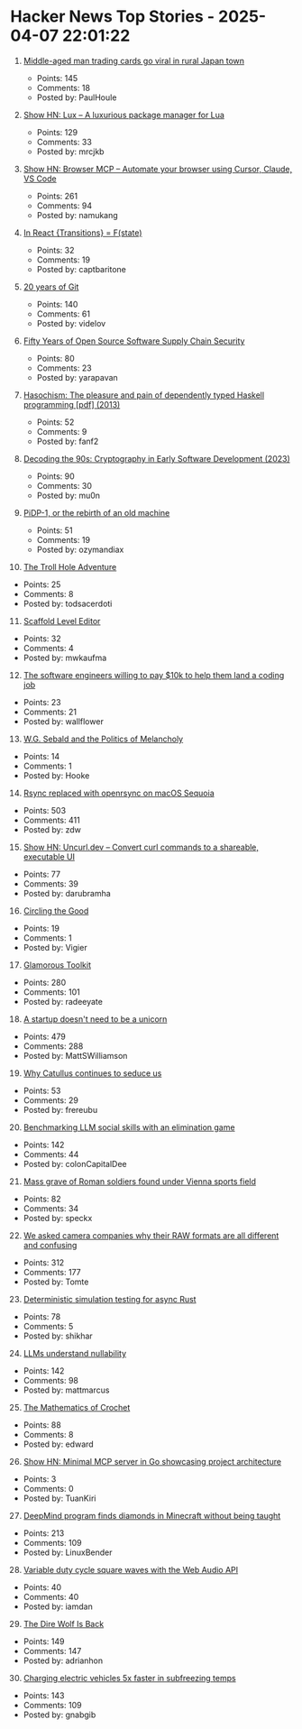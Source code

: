 # Hacker News Top Stories - 2025-04-07 22:01:22

1. [Middle-aged man trading cards go viral in rural Japan town](https://www.tokyoweekender.com/entertainment/middle-aged-man-trading-cards-go-viral-in-japan/)
   - Points: 145
   - Comments: 18
   - Posted by: PaulHoule

2. [Show HN: Lux – A luxurious package manager for Lua](https://mrcjkb.dev/posts/2025-04-07-lux-announcement.html)
   - Points: 129
   - Comments: 33
   - Posted by: mrcjkb

3. [Show HN: Browser MCP – Automate your browser using Cursor, Claude, VS Code](https://browsermcp.io/)
   - Points: 261
   - Comments: 94
   - Posted by: namukang

4. [In React {Transitions} = F(state)](https://jordaneldredge.com/blog/transitions-f-of-state/)
   - Points: 32
   - Comments: 19
   - Posted by: captbaritone

5. [20 years of Git](https://blog.gitbutler.com/20-years-of-git/)
   - Points: 140
   - Comments: 61
   - Posted by: videlov

6. [Fifty Years of Open Source Software Supply Chain Security](https://queue.acm.org/detail.cfm?id=3722542)
   - Points: 80
   - Comments: 23
   - Posted by: yarapavan

7. [Hasochism: The pleasure and pain of dependently typed Haskell programming [pdf] (2013)](https://personal.cis.strath.ac.uk/conor.mcbride/pub/hasochism.pdf)
   - Points: 52
   - Comments: 9
   - Posted by: fanf2

8. [Decoding the 90s: Cryptography in Early Software Development (2023)](https://www.botanica.software/post/decoding-the-90s)
   - Points: 90
   - Comments: 30
   - Posted by: mu0n

9. [PiDP-1, or the rebirth of an old machine](https://hackaday.io/project/202541-replica-of-the-pdp-1-pidp-1/log/239666-finished-the-first-test-batch-of-5-machines)
   - Points: 51
   - Comments: 19
   - Posted by: ozymandiax

10. [The Troll Hole Adventure](https://bluerenga.blog/2025/04/03/the-troll-hole-adventure-1980/)
   - Points: 25
   - Comments: 8
   - Posted by: todsacerdoti

11. [Scaffold Level Editor](https://blog.littlepolygon.com/posts/scaffold/)
   - Points: 32
   - Comments: 4
   - Posted by: mwkaufma

12. [The software engineers willing to pay $10k to help them land a coding job](https://www.businessinsider.com/software-engineer-offers-thousands-job-referral-linkedin-2025-4)
   - Points: 23
   - Comments: 21
   - Posted by: wallflower

13. [W.G. Sebald and the Politics of Melancholy](https://newrepublic.com/article/193177/wg-sebald-politics-melancholy)
   - Points: 14
   - Comments: 1
   - Posted by: Hooke

14. [Rsync replaced with openrsync on macOS Sequoia](https://derflounder.wordpress.com/2025/04/06/rsync-replaced-with-openrsync-on-macos-sequoia/)
   - Points: 503
   - Comments: 411
   - Posted by: zdw

15. [Show HN: Uncurl.dev – Convert curl commands to a shareable, executable UI](https://uncurl.dev/)
   - Points: 77
   - Comments: 39
   - Posted by: darubramha

16. [Circling the Good](https://www.nybooks.com/articles/2025/04/24/circling-the-good-thomas-nagel/)
   - Points: 19
   - Comments: 1
   - Posted by: Vigier

17. [Glamorous Toolkit](https://gtoolkit.com//)
   - Points: 280
   - Comments: 101
   - Posted by: radeeyate

18. [A startup doesn't need to be a unicorn](https://mattgiustwilliamson.substack.com/p/your-startup-doesnt-need-to-be-a)
   - Points: 479
   - Comments: 288
   - Posted by: MattSWilliamson

19. [Why Catullus continues to seduce us](https://www.newyorker.com/magazine/2025/04/07/catullus-poems-book-review-stephen-mitchell-isobel-williams)
   - Points: 53
   - Comments: 29
   - Posted by: frereubu

20. [Benchmarking LLM social skills with an elimination game](https://github.com/lechmazur/elimination_game)
   - Points: 142
   - Comments: 44
   - Posted by: colonCapitalDee

21. [Mass grave of Roman soldiers found under Vienna sports field](https://gizmodo.com/mass-grave-of-150-roman-soldiers-found-under-vienna-sports-field-2000584946)
   - Points: 82
   - Comments: 34
   - Posted by: speckx

22. [We asked camera companies why their RAW formats are all different and confusing](https://www.theverge.com/tech/640119/camera-raw-spec-format-explained-adobe-dng-canon-nikon-sony-fujifilm)
   - Points: 312
   - Comments: 177
   - Posted by: Tomte

23. [Deterministic simulation testing for async Rust](https://s2.dev/blog/dst)
   - Points: 78
   - Comments: 5
   - Posted by: shikhar

24. [LLMs understand nullability](https://dmodel.ai/nullability-gentle/)
   - Points: 142
   - Comments: 98
   - Posted by: mattmarcus

25. [The Mathematics of Crochet](https://hellohartblog.wordpress.com/2015/05/25/the-mathematics-of-crochet/)
   - Points: 88
   - Comments: 8
   - Posted by: edward

26. [Show HN: Minimal MCP server in Go showcasing project architecture](https://github.com/TuanKiri/weather-mcp-server)
   - Points: 3
   - Comments: 0
   - Posted by: TuanKiri

27. [DeepMind program finds diamonds in Minecraft without being taught](https://www.nature.com/articles/d41586-025-01019-w)
   - Points: 213
   - Comments: 109
   - Posted by: LinuxBender

28. [Variable duty cycle square waves with the Web Audio API](https://www.danblack.co/blog/variable-duty-cycle-square-wave)
   - Points: 40
   - Comments: 40
   - Posted by: iamdan

29. [The Dire Wolf Is Back](https://www.newyorker.com/magazine/2025/04/14/the-dire-wolf-is-back)
   - Points: 149
   - Comments: 147
   - Posted by: adrianhon

30. [Charging electric vehicles 5x faster in subfreezing temps](https://news.umich.edu/charging-electric-vehicles-5x-faster-in-subfreezing-temps/)
   - Points: 143
   - Comments: 109
   - Posted by: gnabgib

